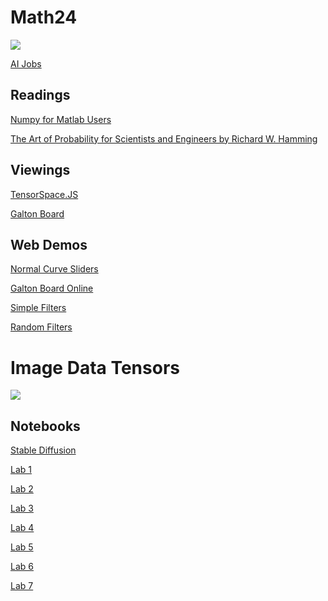 # Math24

<img src="https://camo.githubusercontent.com/f54240086f70fd4c6cafbd9c14f8a405b93f4465b6fdc192bccca61ffd615a26/68747470733a2f2f617373657473746f726576312d7072642d63646e2e756e69747933642e636f6d2f7061636b6167652d73637265656e73686f742f61316662323530302d346239342d343839362d613863372d6133396437326666336131652e77656270">


[AI Jobs](https://aipaygrad.es/)

## Readings
[Numpy for Matlab Users](https://numpy.org/doc/stable/user/numpy-for-matlab-users.html)

[The Art of Probability for Scientists and Engineers by Richard W. Hamming](https://github.com/williamedwardhahn/Probability_Statistics/blob/main/Art_of_Prob.pdf)

## Viewings
[TensorSpace.JS](https://tensorspace.org/)

[Galton Board](https://www.youtube.com/watch?v=SZoDNfVFS7I)

## Web Demos
[Normal Curve Sliders](https://chat.openai.com/share/d7657218-15ca-4d22-bb72-ad521d8eb0cf)

[Galton Board Online](https://www.mathsisfun.com/data/quincunx.html)

[Simple Filters](https://williamedwardhahn.github.io/data_website/Conv3.html)

[Random Filters](https://williamedwardhahn.github.io/data_website/Conv5.html)

# Image Data Tensors
<img src="https://kandarpkakkad.github.io/GUI-For-Hyperspectral-Image-Preprocessing-Using-Python/Images/pic1.png">

## Notebooks

[Stable Diffusion](https://colab.research.google.com/drive/1PsL4pItVQ9wwBg_c0C-JjmpzwHTqG-7I#scrollTo=SxnS1Dhl36fc) 


[Lab 1](https://colab.research.google.com/drive/1aCFpU60MSwtv5cncvlck1t0HzlDc3kEn?usp=sharing)

[Lab 2](https://colab.research.google.com/drive/1IEV3ROUnzEcKPnkao5rGQtNc9JFkXCrn?usp=sharing)

[Lab 3](https://colab.research.google.com/drive/1e17k65M7iOhX4FtZUfGqH9CkaltoXb1g?usp=sharing)

[Lab 4](https://colab.research.google.com/drive/1aYRkPern6LvYKsWxD7qfgysGqLnOSmPY?usp=sharing)

[Lab 5](https://colab.research.google.com/drive/1bJyhYEWeOfLBHcF16ViMpSjuJeMTcHow?usp=sharing)

[Lab 6](https://colab.research.google.com/drive/1_Z8yjN63RNbSwgRqdC3QHEkkM0WmzKM9?usp=sharing)

[Lab 7](https://colab.research.google.com/drive/1kf9AZatPxjy6Hd8KizG1lJh7mHX1T8Fy?usp=sharing)

